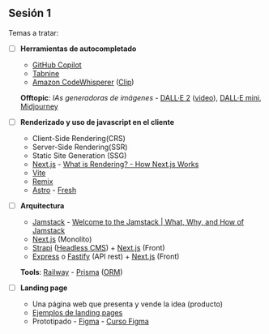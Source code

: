 ## Sesión 1

Temas a tratar:

- [ ] **Herramientas de autocompletado**

  - [GitHub Copilot](https://copilot.github.com/)
  - [Tabnine](https://tabnine.com/)
  - [Amazon CodeWhisperer](https://aws.amazon.com/codewhisperer/) ([Clip](https://clips.twitch.tv/SmilingMagnificentMallardVoteYea-y-j5qJ_XojTG-pJ1))

  **Offtopic**: _IAs generadoras de imágenes_ - [DALL·E 2](https://openai.com/dall-e-2/) ([video](https://youtu.be/bP8HRYLd0lE)), [DALL·E mini](https://huggingface.co/spaces/dalle-mini/dalle-mini), [Midjourney](https://www.midjourney.com/)

- [ ] **Renderizado y uso de javascript en el cliente**

  - Client-Side Rendering(CRS)
  - Server-Side Rendering(SSR)
  - Static Site Generation (SSG)
  - [Next.js](https://nextjs.org/) - [What is Rendering? - How Next.js Works](https://www.netlify.com/jamstack/)
  - [Vite](https://vitejs.dev/)
  - [Remix](https://remix.run/)
  - [Astro](https://astro.build/) - [Fresh](https://fresh.deno.dev/)

- [ ] **Arquitectura**

  - [Jamstack](https://jamstack.org/) - [Welcome to the Jamstack | What, Why, and How of Jamstack](https://www.netlify.com/jamstack/)
  - [Next.js](https://nextjs.org/) (Monolito)
  - [Strapi](https://strapi.io/) ([Headless CMS](https://ed.team/blog/que-es-un-headless-cms-y-en-que-se-diferencia-de-un-cms-comun)) + [Next.js](https://nextjs.org/) (Front)
  - [Express](https://expressjs.com/) o [Fastify](https://www.fastify.io/) (API rest) + [Next.js](https://nextjs.org/) (Front)

  **Tools**: [Railway](https://railway.app/) - [Prisma](https://www.prisma.io/) ([ORM](https://programarfacil.com/blog/que-es-un-orm/))

- [ ] **Landing page**
  - Una página web que presenta y vende la idea (producto)
  - [Ejemplos de landing pages](https://blog.hubspot.es/website/landing-page-ejemplos)
  - Prototipado - [Figma](https://www.figma.com/) - [Curso Figma](https://www.youtube.com/playlist?list=PLvq-jIkSeTUbpfewvbKLhHctdkgadAy-K)
